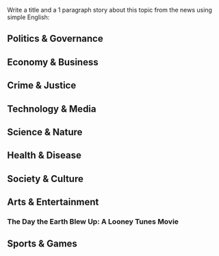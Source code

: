 Write a title and a 1 paragraph story about this topic from the news using simple English:

## Politics & Governance

## Economy & Business

## Crime & Justice

## Technology & Media

## Science & Nature

## Health & Disease

## Society & Culture

## Arts & Entertainment

### The Day the Earth Blew Up: A Looney Tunes Movie

## Sports & Games

